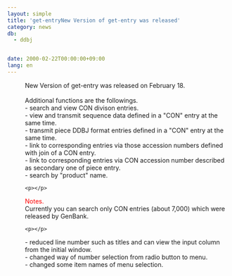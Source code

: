 ```yaml
---
layout: simple
title: 'get-entryNew Version of get-entry was released'
category: news
db:
  - ddbj


date: 2000-02-22T00:00:00+09:00
lang: en
---
```


<dd>New Version of get-entry was released on February 18.<br><br>
<dd>Additional functions are the followings.<br>
<dd>- search and view CON divison entries.<br>
<dd>- view and transmit sequence data defined in a "CON" entry at the same time.<br>
<dd>- transmit piece DDBJ format entries defined in a "CON" entry at the same time.<br>
<dd>- link to corresponding entries via those accession numbers defined with join of a CON entry.<br>
<dd>- link to corresponding entries via CON accession number described as secondary one of piece entry.<br>
<dd>- search by "product" name.

    <p></p>
<dd>
    <font color='#FF0000"'>Notes.</font><br>Currently you can search only CON entries (about 7,000) which were released by GenBank.

    <p></p>
<dd>- reduced line number such as titles and can view the input column from the initial window.<br>
<dd>- changed way of number selection from radio button to menu.<br>
<dd>- changed some item names of menu selection.</dd>
</dd>
</dd>
</dd>
</dd>
</dd>
</dd>
</dd>
</dd>
</dd>
</dd>
</dd>
